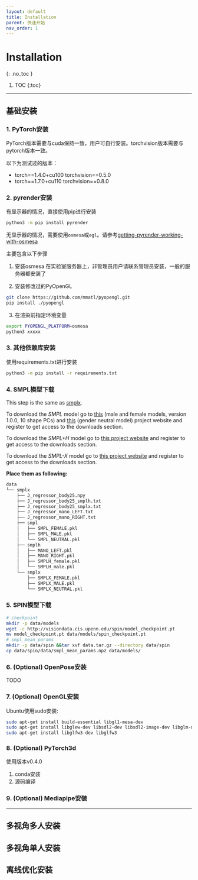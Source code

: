 ```yaml
---
layout: default
title: Installation
parent: 快速开始
nav_order: 1
---
```


# Installation
{: .no_toc }

1. TOC
{:toc}
---

## 基础安装
### 1. PyTorch安装
PyTorch版本需要与cuda保持一致，用户可自行安装。torchvision版本需要与pytorch版本一致。

以下为测试过的版本：
- torch==1.4.0+cu100 torchvision==0.5.0
- torch==1.7.0+cu110 torchvision==0.8.0

### 2. pyrender安装

有显示器的情况，直接使用pip进行安装

```bash
python3 -m pip install pyrender
```

无显示器的情况，需要使用`osmesa`或`egl`。请参考[getting-pyrender-working-with-osmesa](https://pyrender.readthedocs.io/en/latest/install/index.html#getting-pyrender-working-with-osmesa)

主要包含以下步骤
1. 安装osmesa
在实验室服务器上，非管理员用户请联系管理员安装，一般的服务器都安装了

2. 安装修改过的PyOpenGL
```bash
git clone https://github.com/mmatl/pyopengl.git
pip install ./pyopengl
```

3. 在渲染前指定环境变量
```bash
export PYOPENGL_PLATFORM=osmesa
python3 xxxxx
```

### 3. 其他依赖库安装

使用requirements.txt进行安装
```bash
python3 -m pip install -r requirements.txt
```

### 4. SMPL模型下载

This step is the same as [smplx](https://github.com/vchoutas/smplx#model-loading).

To download the *SMPL* model go to [this](http://smpl.is.tue.mpg.de) (male and female models, version 1.0.0, 10 shape PCs) and [this](http://smplify.is.tue.mpg.de) (gender neutral model) project website and register to get access to the downloads section. 

To download the *SMPL+H* model go to [this project website](http://mano.is.tue.mpg.de) and register to get access to the downloads section. 

To download the *SMPL-X* model go to [this project website](https://smpl-x.is.tue.mpg.de) and register to get access to the downloads section. 

**Place them as following:**

```bash
data
└── smplx
    ├── J_regressor_body25.npy
    ├── J_regressor_body25_smplh.txt
    ├── J_regressor_body25_smplx.txt
    ├── J_regressor_mano_LEFT.txt
    ├── J_regressor_mano_RIGHT.txt
    ├── smpl
    │   ├── SMPL_FEMALE.pkl
    │   ├── SMPL_MALE.pkl
    │   └── SMPL_NEUTRAL.pkl
    ├── smplh
    │   ├── MANO_LEFT.pkl
    │   ├── MANO_RIGHT.pkl
    │   ├── SMPLH_female.pkl
    │   └── SMPLH_male.pkl
    └── smplx
        ├── SMPLX_FEMALE.pkl
        ├── SMPLX_MALE.pkl
        └── SMPLX_NEUTRAL.pkl
```

### 5. SPIN模型下载

```bash
# checkpoint
mkdir -p data/models
wget -c http://visiondata.cis.upenn.edu/spin/model_checkpoint.pt
mv model_checkpoint.pt data/models/spin_checkpoint.pt
# smpl_mean_params
mkdir -p data/spin &&tar xvf data.tar.gz --directory data/spin
cp data/spin/data/smpl_mean_params.npz data/models/
```

### 6. (Optional) OpenPose安装
TODO

### 7. (Optional) OpenGL安装

Ubuntu使用sudo安装:
```bash
sudo apt-get install build-essential libgl1-mesa-dev
sudo apt-get install libglew-dev libsdl2-dev libsdl2-image-dev libglm-dev libfreetype6-dev
sudo apt-get install libglfw3-dev libglfw3
```

### 8. (Optional) PyTorch3d
使用版本v0.4.0
1. conda安装
2. 源码编译

### 9. (Optional) Mediapipe安装
****

## 多视角多人安装
## 多视角单人安装
## 离线优化安装
